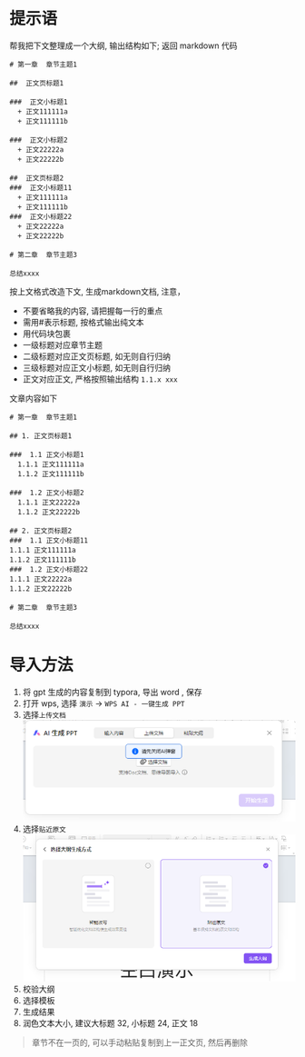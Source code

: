 # 提示语
帮我把下文整理成一个大纲, 输出结构如下; 返回 markdown 代码

```
# 第一章  章节主题1

##  正文页标题1

###  正文小标题1
  + 正文111111a
  + 正文111111b

###  正文小标题2
  + 正文22222a
  + 正文22222b

##  正文页标题2
###  正文小标题11
  + 正文111111a
  + 正文111111b
###  正文小标题22
  + 正文22222a
  + 正文22222b

# 第二章  章节主题3

总结xxxx
```

按上文格式改造下文, 生成markdown文档,  注意，

+ 不要省略我的内容, 请把握每一行的重点
+ 需用#表示标题, 按格式输出纯文本
+ 用代码块包裹
+ 一级标题对应章节主题
+ 二级标题对应正文页标题, 如无则自行归纳
+ 三级标题对应正文小标题, 如无则自行归纳
+ 正文对应正文, 严格按照输出结构 `1.1.x xxx`

文章内容如下
```
# 第一章  章节主题1

## 1. 正文页标题1

###  1.1 正文小标题1
  1.1.1 正文111111a
  1.1.2 正文111111b

###  1.2 正文小标题2
  1.1.1 正文22222a
  1.1.2 正文22222b

## 2. 正文页标题2
###  1.1 正文小标题11
1.1.1 正文111111a
1.1.2 正文111111b
###  1.2 正文小标题22
1.1.1 正文22222a
1.1.2 正文22222b

# 第二章  章节主题3

总结xxxx
```

# 导入方法
1. 将 gpt 生成的内容复制到 typora, 导出 word , 保存
2. 打开 wps, 选择 `演示` -> `WPS AI - 一键生成 PPT`
3. 选择`上传文档`
![pic2.png](pic/pic2.png)
4. 选择`贴近原文`
![pic1.png](pic/pic1.png)
5. 校验大纲
6. 选择模板
7. 生成结果
8. 润色文本大小, 建议大标题 32, 小标题 24, 正文 18

> 章节不在一页的, 可以手动粘贴复制到上一正文页, 然后再删除